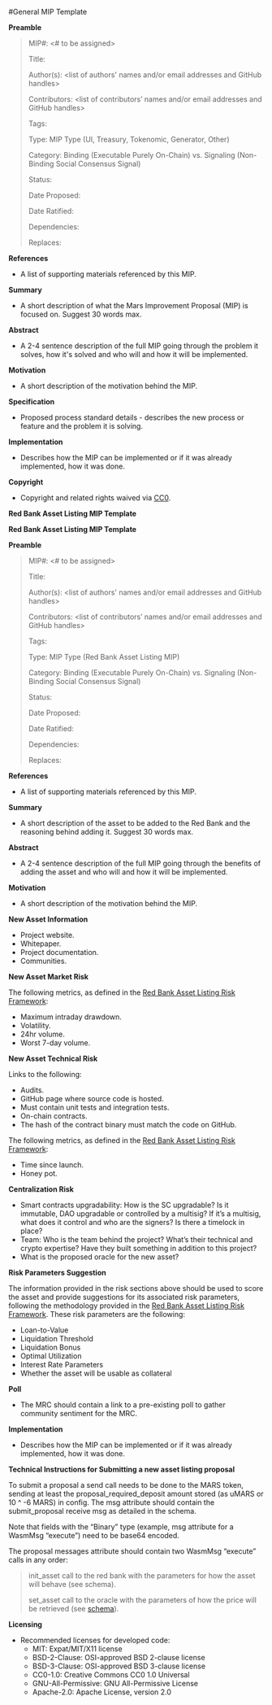 #General MIP Template

**Preamble**

> MIP#: <# to be assigned>
> 
> 
> Title: <MIP title>
> 
> Author(s): <list of authors' names and/or email addresses and GitHub handles>
> 
> Contributors: <list of contributors’ names and/or email addresses and GitHub handles>
> 
> Tags: <General>
> 
> Type: MIP Type (UI, Treasury, Tokenomic, Generator, Other)
> 
> Category: Binding (Executable Purely On-Chain) vs. Signaling (Non-Binding Social Consensus Signal)
> 
> Status: <Assigned by MIP Editor>
> 
> Date Proposed: <yyyy-mm-dd>
> 
> Date Ratified: <yyyy-mm-dd>
> 
> Dependencies: <List of dependent MIPs if applicable>
> 
> Replaces: <List of MIP it is replacing if applicable>
> 

**References**

- A list of supporting materials referenced by this MIP.

**Summary**

- A short description of what the Mars Improvement Proposal (MIP) is focused on. Suggest 30 words max.

**Abstract**

- A 2-4 sentence description of the full MIP going through the problem it solves, how it's solved and who will and how it will be implemented.

**Motivation**

- A short description of the motivation behind the MIP.

**Specification**

- Proposed process standard details - describes the new process or feature and the problem it is solving.

**Implementation**

- Describes how the MIP can be implemented or if it was already implemented, how it was done.

**Copyright**

- Copyright and related rights waived via [CC0](https://creativecommons.org/publicdomain/zero/1.0/).

**Red Bank Asset Listing MIP Template**

**Red Bank Asset Listing MIP Template**

**Preamble**

> MIP#: <# to be assigned>
> 
> 
> Title: <MIP title>
> 
> Author(s): <list of authors' names and/or email addresses and GitHub handles>
> 
> Contributors: <list of contributors’ names and/or email addresses and GitHub handles>
> 
> Tags: <Ticker of asset to be listed>
> 
> Type: MIP Type (Red Bank Asset Listing MIP)
> 
> Category: Binding (Executable Purely On-Chain) vs. Signaling (Non-Binding Social Consensus Signal)
> 
> Status: <Assigned by MIP Editor>
> 
> Date Proposed: <yyyy-mm-dd>
> 
> Date Ratified: <yyyy-mm-dd>
> 
> Dependencies: <List of dependent MIPs if applicable>
> 
> Replaces: <List of MIP it is replacing if applicable>
> 

**References**

- A list of supporting materials referenced by this MIP.

**Summary**

- A short description of the asset to be added to the Red Bank and the reasoning behind adding it. Suggest 30 words max.

**Abstract**

- A 2-4 sentence description of the full MIP going through the benefits of adding the asset and who will and how it will be implemented.

**Motivation**

- A short description of the motivation behind the MIP.

**New Asset Information**

- Project website.
- Whitepaper.
- Project documentation.
- Communities.

**New Asset Market Risk**

The following metrics, as defined in the [Red Bank Asset Listing Risk Framework](https://github.com/mars-protocol/mips/Red-Bank-Asset-Listing-Framework.md):

- Maximum intraday drawdown.
- Volatility.
- 24hr volume.
- Worst 7-day volume.

**New Asset Technical Risk**

Links to the following:

- Audits.
- GitHub page where source code is hosted.
- Must contain unit tests and integration tests.
- On-chain contracts.
- The hash of the contract binary must match the code on GitHub.

The following metrics, as defined in the [Red Bank Asset Listing Risk Framework](https://github.com/mars-protocol/mips/Red-Bank-Asset-Listing-Framework.md):

- Time since launch.
- Honey pot.

**Centralization Risk**

- Smart contracts upgradability: How is the SC upgradable? Is it immutable, DAO upgradable or controlled by a multisig? If it’s a multisig, what does it control and who are the signers? Is there a timelock in place?
- Team: Who is the team behind the project? What’s their technical and crypto expertise? Have they built something in addition to this project?
- What is the proposed oracle for the new asset?

**Risk Parameters Suggestion**

The information provided in the risk sections above should be used to score the asset and provide suggestions for its associated risk parameters, following the methodology provided in the [Red Bank Asset Listing Risk Framework](https://github.com/mars-protocol/mips/Red-Bank-Asset-Listing-Framework.md). These risk parameters are the following:

- Loan-to-Value
- Liquidation Threshold
- Liquidation Bonus
- Optimal Utilization
- Interest Rate Parameters
- Whether the asset will be usable as collateral

**Poll**

- The MRC should contain a link to a pre-existing poll to gather community sentiment for the MRC.

**Implementation**

- Describes how the MIP can be implemented or if it was already implemented, how it was done.

**Technical Instructions for Submitting a new asset listing proposal**

To submit a proposal a send call needs to be done to the MARS token, sending at least the proposal_required_deposit amount stored (as uMARS or 10 ^ -6 MARS) in config. The msg attribute should contain the submit_proposal receive msg as detailed in the schema.

Note that fields with the “Binary” type (example, msg attribute for a WasmMsg “execute”) need to be base64 encoded.

The proposal messages attribute should contain two WasmMsg “execute” calls in any order:

> init_asset call to the red bank with the parameters for how the asset will behave (see schema).
> 
> 
> set_asset call to the oracle with the parameters of how the price will be retrieved (see [schema](https://github.com/mars-protocol/mars-core/blob/4b877ae4bf352a42fd1d1506f054cce0cc824da3/contracts/mars-oracle/schema/execute_msg.json#L30)).
> 

**Licensing**

- Recommended licenses for developed code:
    - MIT: Expat/MIT/X11 license
    - BSD-2-Clause: OSI-approved BSD 2-clause license
    - BSD-3-Clause: OSI-approved BSD 3-clause license
    - CC0-1.0: Creative Commons CC0 1.0 Universal
    - GNU-All-Permissive: GNU All-Permissive License
    - Apache-2.0: Apache License, version 2.0